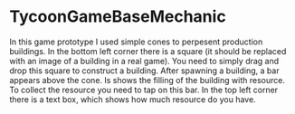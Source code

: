 # TycoonGameBaseMechanic
In this game prototype I used simple cones to perpesent production buildings. In the bottom left corner there is a square (it should be replaced with an image of a building in a real game). You need to simply drag and drop this square to construct a building. After spawning a building, a bar appears above the cone. Is shows the filling of the building with resource. To collect the resource you need to tap on this bar. In the top left corner there is a text box, which shows how much resource do you have.
